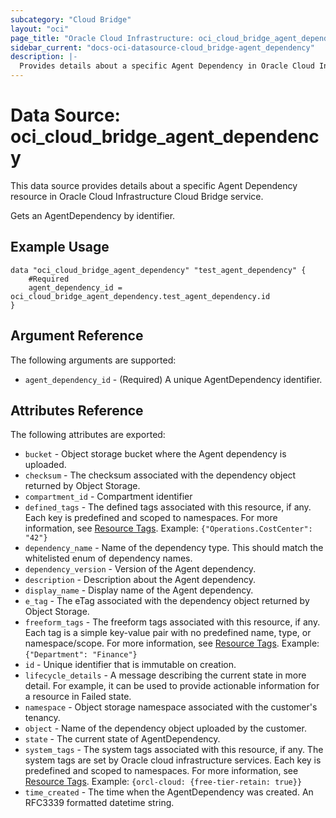 ```yaml
---
subcategory: "Cloud Bridge"
layout: "oci"
page_title: "Oracle Cloud Infrastructure: oci_cloud_bridge_agent_dependency"
sidebar_current: "docs-oci-datasource-cloud_bridge-agent_dependency"
description: |-
  Provides details about a specific Agent Dependency in Oracle Cloud Infrastructure Cloud Bridge service
---
```


# Data Source: oci_cloud_bridge_agent_dependency
This data source provides details about a specific Agent Dependency resource in Oracle Cloud Infrastructure Cloud Bridge service.

Gets an AgentDependency by identifier.

## Example Usage

```hcl
data "oci_cloud_bridge_agent_dependency" "test_agent_dependency" {
	#Required
	agent_dependency_id = oci_cloud_bridge_agent_dependency.test_agent_dependency.id
}
```

## Argument Reference

The following arguments are supported:

* `agent_dependency_id` - (Required) A unique AgentDependency identifier.


## Attributes Reference

The following attributes are exported:

* `bucket` - Object storage bucket where the Agent dependency is uploaded.
* `checksum` - The checksum associated with the dependency object returned by Object Storage.
* `compartment_id` - Compartment identifier
* `defined_tags` - The defined tags associated with this resource, if any. Each key is predefined and scoped to namespaces. For more information, see [Resource Tags](https://docs.cloud.oracle.com/iaas/Content/General/Concepts/resourcetags.htm). Example: `{"Operations.CostCenter": "42"}` 
* `dependency_name` - Name of the dependency type. This should match the whitelisted enum of dependency names.
* `dependency_version` - Version of the Agent dependency.
* `description` - Description about the Agent dependency.
* `display_name` - Display name of the Agent dependency.
* `e_tag` - The eTag associated with the dependency object returned by Object Storage.
* `freeform_tags` - The freeform tags associated with this resource, if any. Each tag is a simple key-value pair with no predefined name, type, or namespace/scope. For more information, see [Resource Tags](https://docs.cloud.oracle.com/iaas/Content/General/Concepts/resourcetags.htm). Example: `{"Department": "Finance"}` 
* `id` - Unique identifier that is immutable on creation.
* `lifecycle_details` - A message describing the current state in more detail. For example, it can be used to provide actionable information for a resource in Failed state.
* `namespace` - Object storage namespace associated with the customer's tenancy.
* `object` - Name of the dependency object uploaded by the customer.
* `state` - The current state of AgentDependency.
* `system_tags` - The system tags associated with this resource, if any. The system tags are set by Oracle cloud infrastructure services. Each key is predefined and scoped to namespaces. For more information, see [Resource Tags](https://docs.cloud.oracle.com/iaas/Content/General/Concepts/resourcetags.htm). Example: `{orcl-cloud: {free-tier-retain: true}}` 
* `time_created` - The time when the AgentDependency was created. An RFC3339 formatted datetime string.

